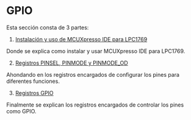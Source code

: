 # GPIO

Esta sección consta de 3 partes:

1. [Instalación y uso de MCUXpresso IDE para LPC1769](./0-ide.md)

Donde se explica como instalar y usar MCUXpresso IDE para LPC1769.

2. [Registros PINSEL, PINMODE y PINMODE_OD](./1-pinsel.md)

Ahondando en los registros encargados de configurar los pines para diferentes funciones.

3. [Registros GPIO](./2-gpio.md)

Finalmente se explican los registros encargados de controlar los pines como GPIO.






